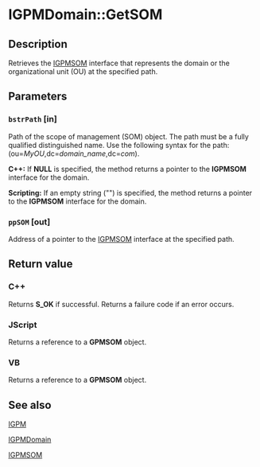 # IGPMDomain::GetSOM

## Description

Retrieves the [IGPMSOM](https://learn.microsoft.com/previous-versions/windows/desktop/api/gpmgmt/nn-gpmgmt-igpmsom) interface that represents the domain or the organizational unit (OU) at the specified path.

## Parameters

### `bstrPath` [in]

Path of the scope of management (SOM) object. The path must be a fully qualified distinguished name. Use the following syntax for the path: (ou=*MyOU*,dc=*domain_name*,dc=*com*).

**C++:** If **NULL** is specified, the method returns a pointer to the
**IGPMSOM** interface for the domain.

**Scripting:** If an empty string ("") is specified, the method returns a pointer to the
**IGPMSOM** interface for the domain.

### `ppSOM` [out]

Address of a pointer to the
[IGPMSOM](https://learn.microsoft.com/previous-versions/windows/desktop/api/gpmgmt/nn-gpmgmt-igpmsom) interface at the specified path.

## Return value

### C++

Returns **S_OK** if successful. Returns a failure code if an error occurs.

### JScript

Returns a reference to a **GPMSOM** object.

### VB

Returns a reference to a **GPMSOM** object.

## See also

[IGPM](https://learn.microsoft.com/previous-versions/windows/desktop/api/gpmgmt/nn-gpmgmt-igpm)

[IGPMDomain](https://learn.microsoft.com/previous-versions/windows/desktop/api/gpmgmt/nn-gpmgmt-igpmdomain)

[IGPMSOM](https://learn.microsoft.com/previous-versions/windows/desktop/api/gpmgmt/nn-gpmgmt-igpmsom)